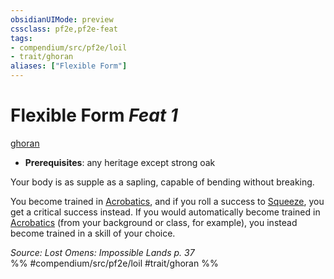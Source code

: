 ```yaml
---
obsidianUIMode: preview
cssclass: pf2e,pf2e-feat
tags:
- compendium/src/pf2e/loil
- trait/ghoran
aliases: ["Flexible Form"]
---
```

# Flexible Form  *Feat 1*  
[ghoran](../../Rules/traits/ghoran-loil.md)  

- **Prerequisites**: any heritage except strong oak

Your body is as supple as a sapling, capable of bending without breaking.

You become trained in [Acrobatics](../skills.md#Acrobatics), and if you roll a success to [Squeeze](../../Rules/actions/squeeze.md), you get a critical success instead. If you would automatically become trained in [Acrobatics](../skills.md#Acrobatics) (from your background or class, for example), you instead become trained in a skill of your choice.

*Source: Lost Omens: Impossible Lands p. 37*  
%% #compendium/src/pf2e/loil #trait/ghoran %%